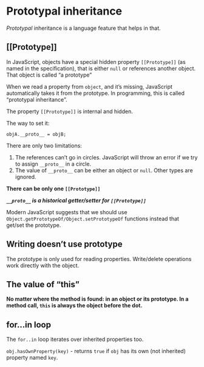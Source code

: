 # Prototypal inheritance

*Prototypal* inheritance is a language feature that helps in that.

## [[Prototype]]

In JavaScript, objects have a special hidden property `[[Prototype]]` (as named in the specification), that is either `null` or references another object. That object is called “a prototype”

When we read a property from `object`, and it’s missing, JavaScript automatically takes it from the prototype. In programming, this is called “prototypal inheritance”.

The property `[[Prototype]]` is internal and hidden.

The way to set it:

```
objA.__proto__ = objB;
```

There are only two limitations:

1. The references can’t go in circles. JavaScript will throw an error if we try to assign `__proto__` in a circle. 
2. The value of `__proto__` can be either an object or `null`. Other types are ignored.

**There can be only one `[[Prototype]]`**

***`__proto__` is a historical getter/setter for `[[Prototype]]`***

Modern JavaScript suggests that we should use `Object.getPrototypeOf/Object.setPrototypeOf` functions instead that get/set the prototype.

## Writing doesn’t use prototype

The prototype is only used for reading properties. Write/delete operations work directly with the object.

## The value of “this”

**No matter where the method is found: in an object or its prototype. In a method call, `this` is always the object before the dot.**

## for…in loop

The `for..in` loop iterates over inherited properties too.

`obj.hasOwnProperty(key)` - returns `true` if `obj` has its own (not inherited) property named `key`.
